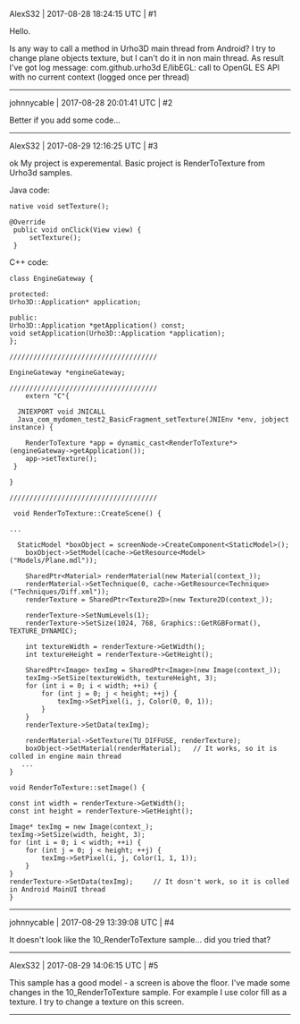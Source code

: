 AlexS32 | 2017-08-28 18:24:15 UTC | #1

Hello.

Is any way to call  a method in Urho3D main thread from Android?
I try to change plane objects texture, but I can't do it in non main thread.
As result I've got log message:
com.github.urho3d E/libEGL: call to OpenGL ES API with no current context (logged once per thread)

-------------------------

johnnycable | 2017-08-28 20:01:41 UTC | #2

Better if you add some code...

-------------------------

AlexS32 | 2017-08-29 12:16:25 UTC | #3

ok
My project is experemental. Basic project is RenderToTexture from Urho3d samples.

Java code:

    native void setTexture();

    @Override
     public void onClick(View view) {
         setTexture();
     }

C++ code:

    class EngineGateway {

    protected:
    Urho3D::Application* application;

    public:
    Urho3D::Application *getApplication() const;
    void setApplication(Urho3D::Application *application);
    };

    /////////////////////////////////////

    EngineGateway *engineGateway;

    /////////////////////////////////////
        extern "C"{

      JNIEXPORT void JNICALL
      Java_com_mydomen_test2_BasicFragment_setTexture(JNIEnv *env, jobject instance) {

        RenderToTexture *app = dynamic_cast<RenderToTexture*>(engineGateway->getApplication());
        app->setTexture();
     }

    }

    /////////////////////////////////////

     void RenderToTexture::CreateScene() {

    ...

      StaticModel *boxObject = screenNode->CreateComponent<StaticModel>();
        boxObject->SetModel(cache->GetResource<Model>("Models/Plane.mdl"));

        SharedPtr<Material> renderMaterial(new Material(context_));
        renderMaterial->SetTechnique(0, cache->GetResource<Technique>("Techniques/Diff.xml"));
        renderTexture = SharedPtr<Texture2D>(new Texture2D(context_));

        renderTexture->SetNumLevels(1);
        renderTexture->SetSize(1024, 768, Graphics::GetRGBFormat(), TEXTURE_DYNAMIC);

        int textureWidth = renderTexture->GetWidth();
        int textureHeight = renderTexture->GetHeight();

        SharedPtr<Image> texImg = SharedPtr<Image>(new Image(context_));
        texImg->SetSize(textureWidth, textureHeight, 3);
        for (int i = 0; i < width; ++i) {
            for (int j = 0; j < height; ++j) {
                texImg->SetPixel(i, j, Color(0, 0, 1));
            }
        }
        renderTexture->SetData(texImg);

        renderMaterial->SetTexture(TU_DIFFUSE, renderTexture);  
        boxObject->SetMaterial(renderMaterial);   // It works, so it is colled in engine main thread
       ...
    }

    void RenderToTexture::setImage() {

    const int width = renderTexture->GetWidth();
    const int height = renderTexture->GetHeight();

    Image* texImg = new Image(context_);
    texImg->SetSize(width, height, 3);
    for (int i = 0; i < width; ++i) {
        for (int j = 0; j < height; ++j) {
            texImg->SetPixel(i, j, Color(1, 1, 1));
        }
    }
    renderTexture->SetData(texImg);		// It dosn't work, so it is colled in Android MainUI thread
    }

-------------------------

johnnycable | 2017-08-29 13:39:08 UTC | #4

It doesn't look like the 10_RenderToTexture sample... did you tried that?

-------------------------

AlexS32 | 2017-08-29 14:06:15 UTC | #5

This sample has a good model - a screen is above the floor. I've made some changes in  the 10_RenderToTexture sample.  For example I use color fill as a texture. 
I  try to change a texture on this screen.

-------------------------

